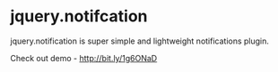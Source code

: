 jquery.notifcation
==================

jquery.notification is super simple and lightweight notifications plugin. 


Check out demo - http://bit.ly/1g6ONaD
